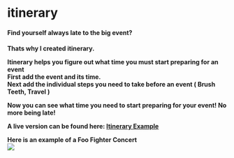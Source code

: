 itinerary
===========

<h4>Find yourself always late to the big event?<h4>

Thats why I created itinerary.

Itinerary helps you figure out what time you must start preparing for an event<br>
First add the event and its time.<br>
Next add the individual steps you need to take before an event ( Brush Teeth, Travel )<br>

Now you can see what time you need to start preparing for your event! No more being late!

A live version can be found here: <a href='http://clickthisnick.com/projects/itinerary/itinerary.html' target='_blank'>Itinerary Example</a>

Here is an example of a Foo Fighter Concert<br>
<img src='http://clickthisnick.com/projects/itinerary/Itinerary.png'>

